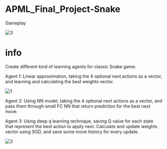 # APML_Final_Project-Snake
Gameplay

![‏‏3](https://user-images.githubusercontent.com/44048156/61821907-07f3f500-ae61-11e9-8547-3064479153a0.JPG)
# info

Create different kind of learning agents for classic Snake game.

Agent 1: Linear approximation, taking the 4 optional next actions as a vector, and learning and calculating the best weights vector.

![‏‏1](https://user-images.githubusercontent.com/44048156/61821905-075b5e80-ae61-11e9-9976-2f8606e0e517.JPG)

Agent 2: Using NN model, taking the 4 optional next actions as a vector, and pass them through small FC NN that return prediction for the best next move.

Agent 3:  Using deep q learning technique, saving Q value for each state that represent the best action to apply next. Calculate and update weights vector using SGD, and save some move history for every update. 

![‏‏2](https://user-images.githubusercontent.com/44048156/61821906-07f3f500-ae61-11e9-9da4-d71a314495ee.JPG)




